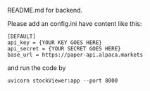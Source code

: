 README.md for backend.

Please add an config.ini have content like this:

```
[DEFAULT]
api_key = {YOUR KEY GOES HERE}
api_secret = {YOUR SECRET GOES HERE}
base_url = https://paper-api.alpaca.markets
``` 

and run the code by 

```
uvicorn stockViewer:app --port 8000
```

